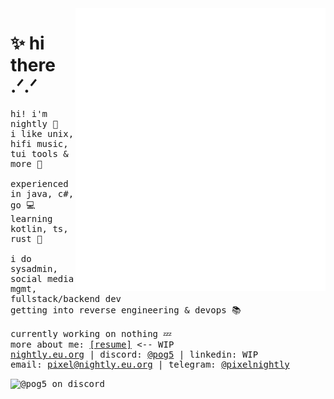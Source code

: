 <img align="right" width="400" alt="metrics" src="left.github.svg">
<h1>✨ hi there .ᐟ.ᐟ</h1>
<samp>
  
  hi! i'm nightly 👋
  <br>
  i like unix, hifi music, tui tools & more 🎵
  <br>
  <br>
  experienced in java, c#, go 💻
  <br>
  learning kotlin, ts, rust 🧪
  <br>
  <br>
  i do sysadmin, social media mgmt, fullstack/backend dev
  <br>
  getting into reverse engineering & devops 📚
  <br>
  <br>
  currently working on nothing 💤
  <br>
  more about me: <a href="https://resume.nightly.eu.org">[resume]</a> <-- WIP 
  <br>
  <a href="https://nightly.eu.org">nightly.eu.org</a> | discord: <a href="https://discord.com/users/1063801507515998208">@pog5</a> | linkedin: WIP
  <br>
  email: <a href="mailto:pixel@nightly.eu.org">pixel@nightly.eu.org</a> | telegram: <a href="https://t.me/pixelnightly">@pixelnightly</a>
</samp>

<img alt="@pog5 on discord" src="https://discord.c99.nl/widget/theme-3/1063801507515998208.png">




<!-- 
<img align="left" width="400" alt="metrics" src="right.github.svg">
hi there :)
img align="right" src="https://readme-jokes.vercel.app/api"> 
-->
